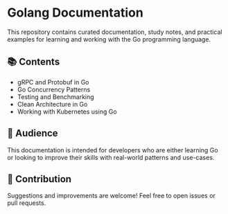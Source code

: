 # Golang Documentation

This repository contains curated documentation, study notes, and practical examples for learning and working with the Go programming language.

## 📚 Contents

- gRPC and Protobuf in Go
- Go Concurrency Patterns
- Testing and Benchmarking
- Clean Architecture in Go
- Working with Kubernetes using Go

## 🧠 Audience

This documentation is intended for developers who are either learning Go or looking to improve their skills with real-world patterns and use-cases.

## 📝 Contribution

Suggestions and improvements are welcome! Feel free to open issues or pull requests.
